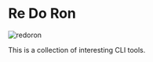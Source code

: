 # Re Do Ron

![redoron](https://s2.ax1x.com/2019/08/23/mBKtns.png)

This is a collection of interesting CLI tools.
